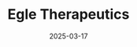 ---  
layout: startup_page  
title: "Egle Therapeutics"  
id: "egletx.com"  
permalink: "/egletherapeuticsegletx.com03172025/"  
website: "https://www.egle-tx.com"  
funding_round: ""  
funding_amount: "€9.3M"  
investors: "Bpifrance"  
about: "Egle Therapeutics is a clinical-stage biotechnology company specializing in immunomodulation, developing novel approaches to modulate regulatory T cell (Treg) activity for cancer and autoimmune diseases. They have developed a proprietary translational platform to identify Treg targets and develop antibody-based candidate drugs. Their lead candidate, EGL-001, is in a Phase I/II clinical trial."  
markets: "Biotech, Therapeutics, Oncology, Autoimmune Diseases"  
hq: "Paris, France"  
founded_year: "2020"  
linkedin: "https://www.linkedin.com/company/egle-tx"  
twitter: ""  
instagram: ""  
facebook: ""  
crunchbase: "https://www.crunchbase.com/organization/egle-therapeutics"  
pitchbook: "https://pitchbook.com/profiles/company/439329-25"  

date_display: "17-Mar-2025"  
date: "2025-03-17"

# SEO Optimization  
meta_title: "Egle Therapeutics -  Funding (€9.3M)"  
meta_description: "Egle Therapeutics, Egle Therapeutics is a clinical-stage biotechnology company specializing in immunomodulation, developing novel approaches to modulate regulatory T cel..."  
meta_keywords: "Egle Therapeutics, Biotech, Therapeutics, Oncology, Autoimmune Diseases,  funding"  
canonical_url: "https://startup.projectstartups.com/egletherapeuticsegletx.com03172025/"  
---